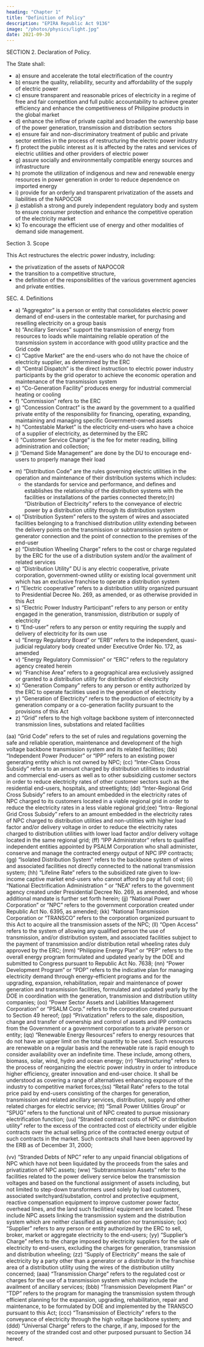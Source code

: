 ```yaml
---
heading: "Chapter 1"
title: "Definition of Policy"
description: "EPIRA Republic Act 9136"
image: "/photos/physics/light.jpg"
date: 2021-09-30
---
```



<!-- SECTION 1. Short Title. – This Act shall be known as the “Electric Power Industry Reform Act of 2001”.  -->


SECTION 2. Declaration of Policy. 

The State shall:

- a) ensure and accelerate the total electrification of the country
- b) ensure the quality, reliability, security and affordability of the supply of electric power
- c) ensure transparent and reasonable prices of electricity in a regime of free and fair competition and full public accountability to achieve greater efficiency and enhance the competitiveness of Philippine products in the global market
- d) enhance the inflow of private capital and broaden the ownership base of the power generation, transmission and distribution sectors
- e) ensure fair and non-discriminatory treatment of public and private sector entities in the process of restructuring the electric power industry
- f) protect the public interest as it is affected by the rates and services of electric utilities and other providers of electric power
- g) assure socially and environmentally compatible energy sources and infrastructure
- h) promote the utilization of indigenous and new and renewable energy resources in power generation in order to reduce dependence on imported energy
- i) provide for an orderly and transparent privatization of the assets and liabilities of the NAPOCOR
- j) establish a strong and purely independent regulatory body and system to ensure consumer protection and enhance the competitive operation of the electricity market
- k) To encourage the efficient use of energy and other modalities of demand side management.

Section 3. Scope

This Act restructures the electric power industry, including:
- the privatization of the assets of NAPOCOR
- the transition to a competitive structure,
- the definition of the responsibilities of the various government agencies and private entities.


SEC. 4. Definitions

- a) “Aggregator” is a person or entity that consolidates electric power demand of end-users in the contestable market, for  purchasing and reselling electricity on a group basis
- b) “Ancillary Services” support the transmission of energy from resources to loads while maintaining reliable operation of the transmission system in accordance with good utility practice and the Grid code
- c) “Captive Market” are the end-users who do not have the choice of electricity supplier, as determined by the ERC
- d) “Central Dispatch” is the direct instruction to electric power industry participants by the grid operator to achieve the economic operation and maintenance of the transmission system
- e) “Co-Generation Facility” produces energy for industrial commercial heating or cooling
- f) “Commission” refers to the ERC
- g) “Concession Contract” is the award by the government to a qualified private entity of the responsibility for financing, operating, expanding, maintaining and managing specific Government-owned assets
- h) “Contestable Market” is the electricity end-users who have a choice of a supplier of electricity, as determined by the ERC
- i) “Customer Service Charge” is the fee for meter reading, billing administration and collection;
- j) “Demand Side Management” are done by the DU to encourage end-users to properly manage their load
<!-- - k) “Department of Energy” or “DOE” refers to the government agency created pursuant to Republic Act No. 7638 whose expanded functions are provided herein;
(l) “Department of Finance” or “DOF” refers to the government agency created pursuant to
Executive Order No. 127; -->
- m) “Distribution Code” are the rules governing electric utilities in the operation and maintenance of their distribution systems which includes:
  - the standards for service and performance, and defines and establishes the relationship of the
distribution systems with the facilities or installations of the parties connected thereto;(n) “Distribution of Electricity” refers to the conveyance of electric power by a distribution utility
through its distribution system
- o) “Distribution System” refers to the system of wires and associated facilities belonging to a franchised distribution utility extending between the delivery points on the transmission or subtransmission system or generator connection and the point of connection to the premises of the end-user
- p) “Distribution Wheeling Charge” refers to the cost or charge regulated by the ERC for the use of a distribution system and/or the availment of related services
- q) “Distribution Utility” DU is any electric cooperative, private corporation, government-owned utility or existing local government unit which has an exclusive franchise to operate a distribution system
- r) “Electric cooperative” refers to a distribution utility organized pursuant to Presidential Decree No. 269, as amended, or as otherwise provided in this Act
- s) “Electric Power Industry Participant” refers to any person or entity engaged in the generation, transmission, distribution or supply of electricity
- t) “End-user” refers to any person or entity requiring the supply and delivery of electricity for its own use
- u) “Energy Regulatory Board” or “ERB” refers to the independent, quasi-judicial regulatory body created under Executive Order No. 172, as amended
- v) “Energy Regulatory Commission” or “ERC” refers to the regulatory agency created herein
- w) “Franchise Area” refers to a geographical area exclusively assigned or granted to a distribution utility for distribution of electricity
- x) “Generation Company” refers to any person or entity authorized by the ERC to operate facilities used in the generation of electricity
- y) “Generation of Electricity” refers to the production of electricity by a generation company or a co-generation facility pursuant to the provisions of this Act
- z) “Grid” refers to the high voltage backbone system of interconnected transmission lines, substations and related facilities

(aa) “Grid Code” refers to the set of rules and regulations governing the safe and reliable
operation, maintenance and development of the high voltage backbone transmission system
and its related facilities;
(bb) “Independent Power Producer” or “IPP” refers to an existing power generating entity which is
not owned by NPC;
(cc) “Inter-Class Cross Subsidy” refers to an amount charged by distribution utilities to industrial
and commercial end-users as well as to other subsidizing customer sectors in order to reduce
electricity rates of other customer sectors such as the residential end-users, hospitals, and
streetlights;
(dd) “Inter-Regional Grid Cross Subsidy” refers to an amount embedded in the electricity rates of
NPC charged to its customers located in a viable regional grid in order to reduce the
electricity rates in a less viable regional grid;(ee) “Intra- Regional Grid Cross Subsidy” refers to an amount embedded in the electricity rates of
NPC charged to distribution utilities and non-utilities with higher load factor and/or delivery
voltage in order to reduce the electricity rates charged to distribution utilities with lower load
factor and/or delivery voltage located in the same regional grid;
(ff) “IPP Administrator” refers to qualified independent entities appointed by PSALM
Corporation who shall administer, conserve and manage the contracted energy output of NPC
IPP contracts;
(gg) “Isolated Distribution System” refers to the backbone system of wires and associated facilities
not directly connected to the national transmission system;
(hh) “Lifeline Rate” refers to the subsidized rate given to low-income captive market end-users
who cannot afford to pay at full cost;
(ii) “National Electrification Administration “ or “NEA” refers to the government agency
created under Presidential Decree No. 269, as amended, and whose additional mandate is
further set forth herein;
(jj) “National Power Corporation” or “NPC” refers to the government corporation created under
Republic Act No. 6395, as amended;
(kk) “National Transmission Corporation or “TRANSCO” refers to the corporation organized
pursuant to this Act to acquire all the transmission assets of the NPC;
(ll) “Open Access” refers to the system of allowing any qualified person the use of transmission,
and/or distribution system, and associated facilities subject to the payment of transmission
and/or distribution retail wheeling rates duly approved by the ERC;
(mm) “Philippine Energy Plan” or “PEP” refers to the overall energy program formulated and
updated yearly by the DOE and submitted to Congress pursuant to Republic Act No. 7638;
(nn) “Power Development Program” or “PDP” refers to the indicative plan for managing
electricity demand through energy-efficient programs and for the upgrading, expansion,
rehabilitation, repair and maintenance of power generation and transmission facilities,
formulated and updated yearly by the DOE in coordination with the generation, transmission
and distribution utility companies;
(oo) “Power Sector Assets and Liabilities Management Corporation” or “PSALM Corp.” refers to
the corporation created pursuant to Section 49 hereof;
(pp) “Privatization” refers to the sale, disposition, change and transfer of ownership and control of
assets and IPP contracts from the Government or a government corporation to a private
person or entity;
(qq) “Renewable Energy Resources” refers to energy resources that do not have an upper limit on
the total quantity to be used. Such resources are renewable on a regular basis and the
renewable rate is rapid enough to consider availability over an indefinite time. These include,
among others, biomass, solar, wind, hydro and ocean energy;
(rr) “Restructuring” refers to the process of reorganizing the electric power industry in order to
introduce higher efficiency, greater innovation and end-user choice. It shall be understood as
covering a range of alternatives enhancing exposure of the industry to competitive market
forces;(ss) “Retail Rate” refers to the total price paid by end-users consisting of the charges for
generation, transmission and related ancillary services, distribution, supply and other related
charges for electric service;
(tt) “Small Power Utilities Group” or “SPUG” refers to the functional unit of NPC created to
pursue missionary electrification function;
(uu) “Stranded contract costs of NPC or distribution utility” refer to the excess of the contracted
cost of electricity under eligible contracts over the actual selling price of the contracted
energy output of such contracts in the market. Such contracts shall have been approved by the
ERB as of December 31, 2000;

(vv) “Stranded Debts of NPC” refer to any unpaid financial obligations of NPC which have not
been liquidated by the proceeds from the sales and privatization of NPC assets;
(ww) “Subtransmission Assets” refer to the facilities related to the power delivery service
below the transmission voltages and based on the functional assignment of assets including,
but not limited to step-down transformers used solely by load customers, associated
switchyard/substation, control and protective equipment, reactive compensation equipment to
improve customer power factor, overhead lines, and the land such facilities/ equipment are
located. These include NPC assets linking the transmission system and the distribution system
which are neither classified as generation nor transmission;
(xx) “Supplier” refers to any person or entity authorized by the ERC to sell, broker, market or
aggregate electricity to the end-users;
(yy) “Supplier’s Charge” refers to the charge imposed by electricity suppliers for the sale of
electricity to end-users, excluding the charges for generation, transmission and distribution
wheeling;
(zz) “Supply of Electricity” means the sale of electricity by a party other than a generator or a
distributor in the franchise area of a distribution utility using the wires of the distribution
utility concerned;
(aaa)
“Transmission Charge” refers to the regulated cost or charges for the use of a
transmission system which may include the availment of ancillary services;
(bbb) “Transmission Development Plan” or “TDP” refers to the program for managing the
transmission system through efficient planning for the expansion, upgrading, rehabilitation,
repair and maintenance, to be formulated by DOE and implemented by the TRANSCO
pursuant to this Act;
(ccc)
“Transmission of Electricity” refers to the conveyance of electricity through the high
voltage backbone system; and
(ddd) “Universal Charge” refers to the charge, if any, imposed for the recovery of the stranded
cost and other purposed pursuant to Section 34 hereof.

